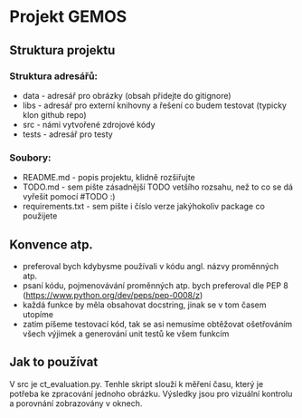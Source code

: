 Projekt GEMOS
=============
Struktura projektu
----------
### Struktura adresářů:
* data - adresář pro obrázky (obsah přidejte do gitignore)
* libs - adresář pro externí knihovny a řešení co budem testovat (typicky klon github repo)
* src - námi vytvořené zdrojové kódy
* tests - adresář pro testy

### Soubory:
* README.md - popis projektu, klidně rozšiřujte
* TODO.md - sem pište zásadnější TODO vetšího rozsahu, než to co se dá vyřešit pomocí #TODO :)
* requirements.txt - sem pište i číslo verze jakýhokoliv package co použijete


Konvence atp.
--------------
* preferoval bych kdybysme používali v kódu angl. názvy proměnných atp.
* psaní kódu, pojmenovávání proměnných atp. bych preferoval dle PEP 8 (https://www.python.org/dev/peps/pep-0008/z)
* každá funkce by měla obsahovat docstring, jinak se v tom časem utopíme
* zatim píšeme testovací kód, tak se asi nemusíme obtěžovat ošetřováním všech výjimek a generování unit testů ke všem 
funkcím

Jak to používat
-----------
V src je ct_evaluation.py. Tenhle skript slouží k měření času, který je potřeba ke zpracování jednoho obrázku. Výsledky
jsou pro vizuální kontrolu a porovnání zobrazovány v oknech.


